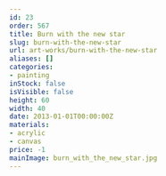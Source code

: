 ```yaml
---
id: 23
order: 567
title: Burn with the new star
slug: burn-with-the-new-star
url: art-works/burn-with-the-new-star
aliases: []
categories:
- painting
inStock: false
isVisible: false
height: 60
width: 40
date: 2013-01-01T00:00:00Z
materials:
- acrylic
- canvas
price: -1
mainImage: burn_with_the_new_star.jpg
---
```

